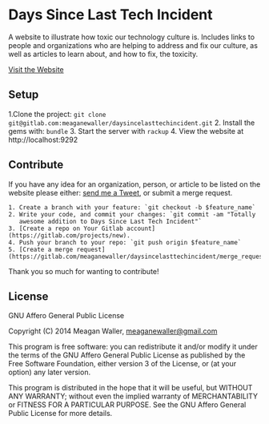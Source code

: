 # Days Since Last Tech Incident

A website to illustrate how toxic our technology culture is. Includes links to
people and organizations who are helping to address and fix our culture, as well
as articles to learn about, and how to fix, the toxicity.

[Visit the Website](http://dayssincelasttechincident.com)

## Setup
  1.Clone the project: `git clone git@gitlab.com:meaganewaller/daysincelasttechincident.git`
  2. Install the gems with: `bundle`
  3. Start the server with `rackup`
  4. View the website at http://localhost:9292

## Contribute
If you have any idea for an organization, person, or article to be listed on the
website please either: [send me a Tweet](http://www.twitter.com/meaganewaller),
or submit a merge request.

    1. Create a branch with your feature: `git checkout -b $feature_name`
    2. Write your code, and commit your changes: `git commit -am "Totally
       awesome addition to Days Since Last Tech Incident"`
    3. [Create a repo on Your Gitlab account](https://gitlab.com/projects/new).
    4. Push your branch to your repo: `git push origin $feature_name`
    5. [Create a merge request](https://gitlab.com/meaganewaller/daysincelasttechincident/merge_requests/new)

Thank you so much for wanting to contribute!


## License
GNU Affero General Public License

Copyright (C) 2014 Meagan Waller, meaganewaller@gmail.com

This program is free software: you can redistribute it and/or modify it under
the terms of the GNU Affero General Public License as published by the Free
Software Foundation, either version 3 of the License, or (at your option) any
later version.

This program is distributed in the hope that it will be useful, but WITHOUT ANY
WARRANTY; without even the implied warranty of MERCHANTABILITY or FITNESS FOR A
PARTICULAR PURPOSE. See the GNU Affero General Public License for more details.
